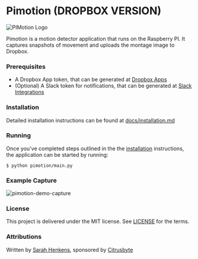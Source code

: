 Pimotion (DROPBOX VERSION)
========

![PIMotion Logo](docs/logo-256.png?raw=true)

Pimotion is a motion detector application that runs on the Raspberry PI. It captures snapshots of movement and uploads the montage image to Dropbox.

### Prerequisites

* A Dropbox App token, that can be generated at [Dropbox Apps](https://www.dropbox.com/developers/apps)
* (Optional) A Slack token for notifications, that can be generated at [Slack Integrations](https://ymedia-team.slack.com/apps/manage/custom-integrations)

### Installation

Detailed installation instructions can be found at [docs/installation.md](docs/installation.md)

### Running

Once you've completed steps outlined in the the [installation](docs/installation.md) instructions, the application can be started by running:

	$ python pimotion/main.py

### Example Capture
![pimotion-demo-capture](https://raw.githubusercontent.com/citrusbyte/pimotion/master/docs/pimotion-demo-capture.jpg)

### License

This project is delivered under the MIT license. See [LICENSE](LICENSE) for the terms.

### Attributions

Written by [Sarah Henkens](https://github.com/sarahhenkens), sponsored by [Citrusbyte](https://citrusbyte.com/)
